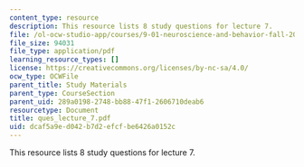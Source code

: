 ```yaml
---
content_type: resource
description: This resource lists 8 study questions for lecture 7.
file: /ol-ocw-studio-app/courses/9-01-neuroscience-and-behavior-fall-2003/dcaf5a9ed042b7d2efcfbe6426a0152c_ques_lecture_7.pdf
file_size: 94031
file_type: application/pdf
learning_resource_types: []
license: https://creativecommons.org/licenses/by-nc-sa/4.0/
ocw_type: OCWFile
parent_title: Study Materials
parent_type: CourseSection
parent_uid: 289a0198-2748-bb88-47f1-2606710deab6
resourcetype: Document
title: ques_lecture_7.pdf
uid: dcaf5a9e-d042-b7d2-efcf-be6426a0152c
---
```

This resource lists 8 study questions for lecture 7.